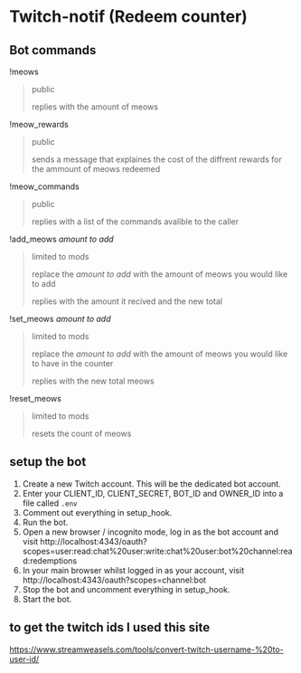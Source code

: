 # Twitch-notif (Redeem counter)

## Bot commands
!meows
>public
>
> replies with the amount of meows

!meow_rewards
>public
>
>sends a message that explaines the cost of the diffrent rewards for the ammount of meows redeemed

!meow_commands
>public
>
>replies with a list of the commands avalible to the caller

!add_meows *amount to add*
>limited to mods
>
>replace the *amount to add* with the amount of meows you would like to add
>
>replies with the amount it recived and the new total

!set_meows *amount to add*
>limited to mods
>
>replace the *amount to add* with the amount of meows you would like to have in the counter
>
>replies with the new total meows

!reset_meows
>limited to mods
>
>resets the count of meows

## setup the bot
1. Create a new Twitch account. This will be the dedicated bot account.
2. Enter your CLIENT_ID, CLIENT_SECRET, BOT_ID and OWNER_ID into a file called `.env`
3. Comment out everything in setup_hook.
4. Run the bot.
5. Open a new browser / incognito mode, log in as the bot account and visit http://localhost:4343/oauth?scopes=user:read:chat%20user:write:chat%20user:bot%20channel:read:redemptions
6. In your main browser whilst logged in as your account, visit http://localhost:4343/oauth?scopes=channel:bot
7. Stop the bot and uncomment everything in setup_hook.
8. Start the bot.

## to get the twitch ids I used this site
https://www.streamweasels.com/tools/convert-twitch-username-%20to-user-id/
